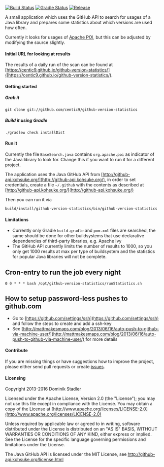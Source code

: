 [![Build Status](https://travis-ci.org/centic9/github-version-statistics.svg)](https://travis-ci.org/centic9/github-version-statistics) 
[![Gradle Status](https://gradleupdate.appspot.com/centic9/github-version-statistics/status.svg?branch=master)](https://gradleupdate.appspot.com/centic9/github-version-statistics/status)
[![Release](https://img.shields.io/github/release/centic9/github-version-statistics.svg)](https://github.com/centic9/github-version-statistics/releases)

A small application which uses the GitHub API to search for usages of a Java library and 
prepares some statistics about which versions are used how often.

Currently it looks for usages of [Apache POI](http://poi.apache.org/), but this can be adjusted
by modifying the source slightly.

#### Initial URL for looking at results

The results of a daily run of the scan can be found at [https://centic9.github.io/github-version-statistics/](]https://centic9.github.io/github-version-statistics/).

#### Getting started

##### Grab it

    git clone git://github.com/centic9/github-version-statistics

##### Build it using Gradle

    ./gradlew check installDist

#### Run it

Currently the file `BaseSearch.java` contains `org.apache.poi` as indicator of the Java library to look for. 
Change this if you want to run it for a different project.

The application uses the Java GitHub API from [http://github-api.kohsuke.org/](http://github-api.kohsuke.org/), in order to set credentials, 
create a file `~/.github` with the contents as described at [http://github-api.kohsuke.org/](http://github-api.kohsuke.org/)

Then you can run it via

    build/install/github-version-statistics/bin/github-version-statistics

#### Limitations

* Currently only Gradle `build.gradle` and `pom.xml` files are searched, the same should 
be done for other buildsystems that use declarative dependencies of third-party libraries,
 e.g. Apache Ivy
* The GitHub API currently limits the number of results to 1000, so you only 
get 1000 results at max per type of buildsystem and the statistics for popular 
Java libraries will not be complete.

## Cron-entry to run the job every night

    0 0 * * * bash /opt/github-version-statistics/runStatistics.sh

## How to setup password-less pushes to github.com

* Go to [https://github.com/settings/ssh](https://github.com/settings/ssh) and follow the steps to create and add a ssh-key
* See [http://mattmakesmaps.com/blog/2013/06/16/auto-push-to-github-via-machine-user/](http://mattmakesmaps.com/blog/2013/06/16/auto-push-to-github-via-machine-user/) 
for more details

#### Contribute

If you are missing things or have suggestions how to improve the project, please either 
send pull requests or create [issues](https://github.com/centic9/github-version-statistics/issues).

#### Licensing

   Copyright 2013-2016 Dominik Stadler

   Licensed under the Apache License, Version 2.0 (the "License");
   you may not use this file except in compliance with the License.
   You may obtain a copy of the License at [http://www.apache.org/licenses/LICENSE-2.0](http://www.apache.org/licenses/LICENSE-2.0)

   Unless required by applicable law or agreed to in writing, software
   distributed under the License is distributed on an "AS IS" BASIS,
   WITHOUT WARRANTIES OR CONDITIONS OF ANY KIND, either express or implied.
   See the License for the specific language governing permissions and
   limitations under the License.

The Java GitHub API is licensed under the MIT License, see http://github-api.kohsuke.org/license.html
